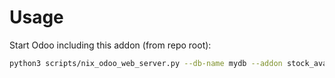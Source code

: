 # Usage

Start Odoo including this addon (from repo root):

```bash
python3 scripts/nix_odoo_web_server.py --db-name mydb --addon stock_available_immediately_exclude_location
```
